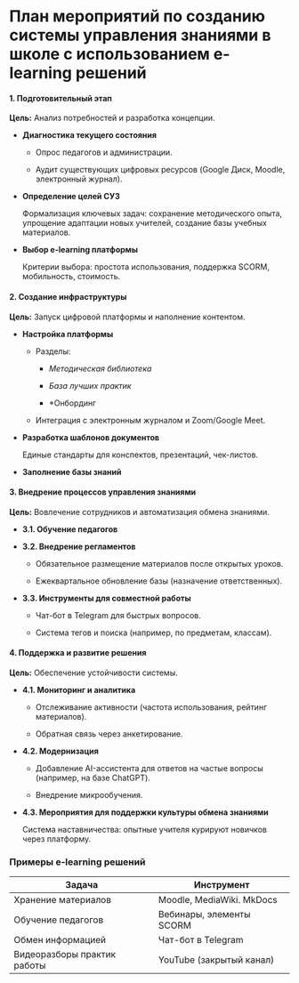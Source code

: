 # План мероприятий по созданию системы управления знаниями в школе с использованием e-learning решений

#### **1. Подготовительный этап**

**Цель:** Анализ потребностей и разработка концепции.

- **Диагностика текущего состояния**
  
  - Опрос педагогов и администрации.
  
  - Аудит существующих цифровых ресурсов (Google Диск, Moodle, электронный журнал).

- **Определение целей СУЗ**
  
  Формализация ключевых задач: сохранение методического опыта, упрощение адаптации новых учителей, создание базы учебных материалов.

- **Выбор e-learning платформы**
  
  Критерии выбора: простота использования, поддержка SCORM, мобильность, стоимость.

#### **2. Создание инфраструктуры**

**Цель:** Запуск цифровой платформы и наполнение контентом.

- **Настройка платформы**
  
  - Разделы:
    
    - *Методическая библиотека*
    
    - *База лучших практик*
    
    - *Онбординг
  
  - Интеграция с электронным журналом и Zoom/Google Meet.

- **Разработка шаблонов документов**
  
  Единые стандарты для конспектов, презентаций, чек-листов.

- **Заполнение базы знаний**

#### **3. Внедрение процессов управления знаниями**

**Цель:** Вовлечение сотрудников и автоматизация обмена знаниями.

- **3.1. Обучение педагогов**

- **3.2. Внедрение регламентов**
  
  - Обязательное размещение материалов после открытых уроков.
  
  - Ежеквартальное обновление базы (назначение ответственных).

- **3.3. Инструменты для совместной работы**
  
  - Чат-бот в Telegram для быстрых вопросов.
  
  - Система тегов и поиска (например, по предметам, классам).

#### **4. Поддержка и развитие решения**

**Цель:** Обеспечение устойчивости системы.

- **4.1. Мониторинг и аналитика**
  
  - Отслеживание активности (частота использования, рейтинг материалов).
  
  - Обратная связь через анкетирование.

- **4.2. Модернизация**
  
  - Добавление AI-ассистента для ответов на частые вопросы (например, на базе ChatGPT).
  
  - Внедрение микрообучения.

- **4.3. Мероприятия для поддержки культуры обмена знаниями**
  
  Система наставничества: опытные учителя курируют новичков через платформу.

### **Примеры e-learning решений**

| **Задача**                  | **Инструмент**            |
| --------------------------- | ------------------------- |
| Хранение материалов         | Moodle, MediaWiki. MkDocs |
| Обучение педагогов          | Вебинары, элементы SCORM  |
| Обмен информацией           | Чат-бот в Telegram        |
| Видеоразборы практик работы | YouTube (закрытый канал)  |
